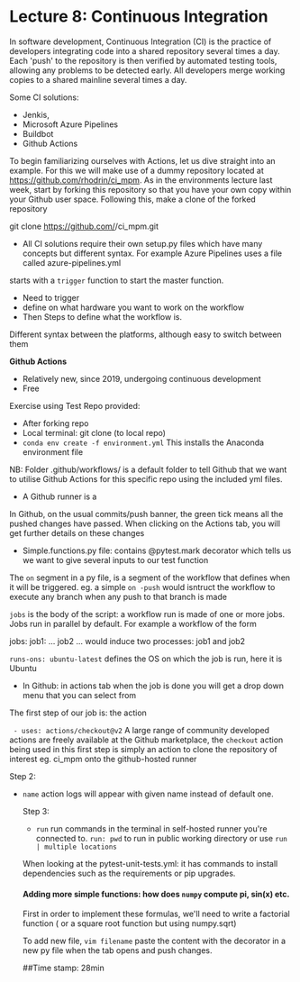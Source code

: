 # Lecture 8: Continuous Integration



In software development, Continuous Integration (CI) is the practice of developers integrating code into a shared repository several times a day. 
Each 'push' to the repository is then verified by automated testing tools, allowing any problems to be detected early.
All developers merge working copies to a shared mainline several times a day. 

Some CI solutions:
- Jenkis,
- Microsoft Azure Pipelines
- Buildbot
- Github Actions


To begin familiarizing ourselves with Actions, let us dive straight into an example. For this we will make use of a dummy repository located at https://github.com/rhodrin/ci_mpm.
As in the environments lecture last week, start by forking this repository so that you have your own copy within your Github user space. Following this, make a clone of the forked repository

git clone https://github.com/<my username>/ci_mpm.git
  
  - All CI solutions require their own setup.py files which have many concepts but different syntax. For example Azure Pipelines uses a file called azure-pipelines.yml
  
  starts with a ```trigger``` function to start the master function.
  
  - Need to trigger
  - define on what hardware you want to work on the workflow
  - Then Steps to define what the workflow is.
  
  Different syntax between the platforms, although easy to switch between them 
  
  
  
  **Github Actions**
  
  - Relatively new, since 2019, undergoing continuous development 
  - Free
  
  
  
  
  
  Exercise using Test Repo provided:
  
  - After forking repo
  - Local terminal: git clone  (to local repo)
  - ```conda env create -f environment.yml```
  This installs the Anaconda environment file 
  
  NB: Folder .github/workflows/ is a default folder to tell Github that we want to utilise Github Actions for this specific repo using the included yml files.
  
  - A Github runner is a 
  
  
  In Github, on the usual commits/push banner, the green tick means all the pushed changes have passed. 
  When clicking on the Actions tab, you will get further details on these changes 
  
  - Simple.functions.py file: contains @pytest.mark decorator which tells us we want to give several inputs to our test function
  
  The ```on``` segment in a py file, is a segment of the workflow that defines when it will be triggered. eg. a simple ```on -push``` would isntruct the workflow to execute any branch when any push to that branch is made
  
  ```jobs``` is the body of the script: a workflow run is made of one or more jobs. Jobs run in parallel by default. For example a workflow of the form
  
  jobs:
  job1:
  ...
  job2
  ...
   would induce two processes: job1 and job2
  
  
  ```runs-ons: ubuntu-latest``` defines the OS on which the job is run, here it is Ubuntu 
  
  - In Github: in actions tab when the job is done you will get a drop down menu that you can select from
  
  The first step of our job is: the action
  
  ``` - uses: actions/checkout@v2```
  A large range of community developed actions are freely available at the Github marketplace, the ```checkout``` action being used in this first step is simply an action to clone the repository of interest eg. ci_mpm onto the 
github-hosted runner
  
  
Step 2:
  
- ```name``` action logs will appear with given name instead of default one.

  Step 3:
  - ```run``` run commands in the terminal in self-hosted runner you're connected to. ```run: pwd``` to run in public working directory or use ```run | multiple locations```
  
  When looking at the pytest-unit-tests.yml: it has commands to install dependencies such as the requirements or pip upgrades.
  
  
  
  #### Adding more simple functions: how does ```numpy``` compute pi, sin(x) etc. 
  
  
  First in order to implement these formulas, we'll need to write a factorial function ( or a square root function but using numpy.sqrt) 
  
  To add new file, ```vim filename``` paste the content with the decorator in a new py file when the tab opens and push changes.
  
  ##Time stamp: 28min
  
  
  
  
  
  
  
  
  
  
  

